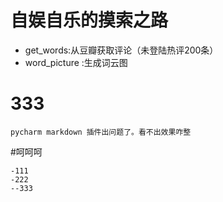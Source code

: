 自娱自乐的摸索之路
==
- get_words:从豆瓣获取评论（未登陆热评200条）
- word_picture :生成词云图

333
===
    pycharm markdown 插件出问题了。看不出效果咋整

#呵呵呵

    -111
    -222
    --333